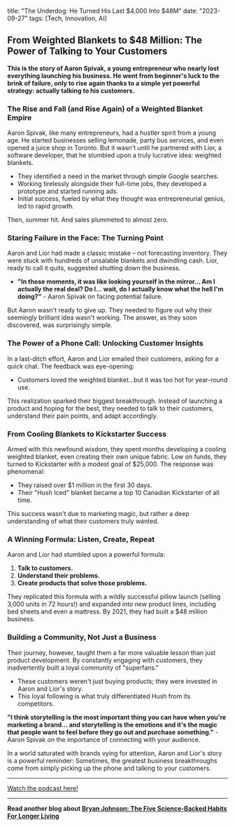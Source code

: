 

title: "The Underdog: He Turned His Last $4,000 Into $48M"
date: "2023-09-27"
tags: [Tech, Innovation, AI]


## From Weighted Blankets to $48 Million: The Power of Talking to Your Customers

**This is the story of Aaron Spivak, a young entrepreneur who nearly lost everything launching his business.  He went from beginner's luck to the brink of failure, only to rise again thanks to a simple yet powerful strategy: actually talking to his customers.**

### The Rise and Fall (and Rise Again) of a Weighted Blanket Empire

Aaron Spivak, like many entrepreneurs, had a hustler spirit from a young age. He started businesses selling lemonade, party bus services, and even opened a juice shop in Toronto. But it wasn't until he partnered with Lior, a software developer, that he stumbled upon a truly lucrative idea: weighted blankets.

* They identified a need in the market through simple Google searches.
* Working tirelessly alongside their full-time jobs, they developed a prototype and started running ads. 
* Initial success, fueled by what they thought was entrepreneurial genius, led to rapid growth.

Then, summer hit. And sales plummeted to almost zero.

### Staring Failure in the Face: The Turning Point

Aaron and Lior had made a classic mistake – not forecasting inventory.  They were stuck with hundreds of unsalable blankets and dwindling cash. Lior, ready to call it quits, suggested shutting down the business.

* **"In those moments, it was like looking yourself in the mirror… Am I actually the real deal? Do I… wait, do I actually know what the hell I'm doing?"**  - Aaron Spivak on facing potential failure.

But Aaron wasn't ready to give up. They needed to figure out why their seemingly brilliant idea wasn't working. The answer, as they soon discovered, was surprisingly simple.

### The Power of a Phone Call: Unlocking Customer Insights

In a last-ditch effort, Aaron and Lior emailed their customers, asking for a quick chat. The feedback was eye-opening:

* Customers loved the weighted blanket...but it was too hot for year-round use.

This realization sparked their biggest breakthrough.  Instead of launching a product and hoping for the best, they needed to talk to their customers, understand their pain points, and adapt accordingly.

### From Cooling Blankets to Kickstarter Success

Armed with this newfound wisdom, they spent months developing a cooling weighted blanket, even creating their own unique fabric. Low on funds, they turned to Kickstarter with a modest goal of $25,000. The response was phenomenal:

* They raised over $1 million in the first 30 days. 
* Their "Hush Iced" blanket became a top 10 Canadian Kickstarter of all time.

This success wasn't due to marketing magic, but rather a deep understanding of what their customers truly wanted. 

### A Winning Formula:  Listen, Create, Repeat

Aaron and Lior had stumbled upon a powerful formula:

1. **Talk to customers.**
2. **Understand their problems.**
3. **Create products that solve those problems.**

They replicated this formula with a wildly successful pillow launch (selling 3,000 units in 72 hours!) and expanded into new product lines, including bed sheets and even a mattress. By 2021, they had built a $48 million business.

###  Building a Community, Not Just a Business

Their journey, however, taught them a far more valuable lesson than just product development. By constantly engaging with customers, they inadvertently built a loyal community of "superfans." 

* These customers weren't just buying products; they were invested in Aaron and Lior's story.
* This loyal following is what truly differentiated Hush from its competitors.

**"I think storytelling is the most important thing you can have when you're marketing a brand… and storytelling is the emotions and it's the magic that people want to feel before they go out and purchase something."** - Aaron Spivak on the importance of connecting with your audience.

In a world saturated with brands vying for attention, Aaron and Lior's story is a powerful reminder: Sometimes, the greatest business breakthroughs come from simply picking up the phone and talking to your customers.

---

<a href="https://youtube.com/watch?v=IuoscQiQQLg" target="_blank">Watch the podcast here!</a>


---

**Read another blog about [Bryan Johnson: The Five Science-Backed Habits For Longer Living](./20240220-bryanjohnson-theknowledgeprojectpodcast)**
